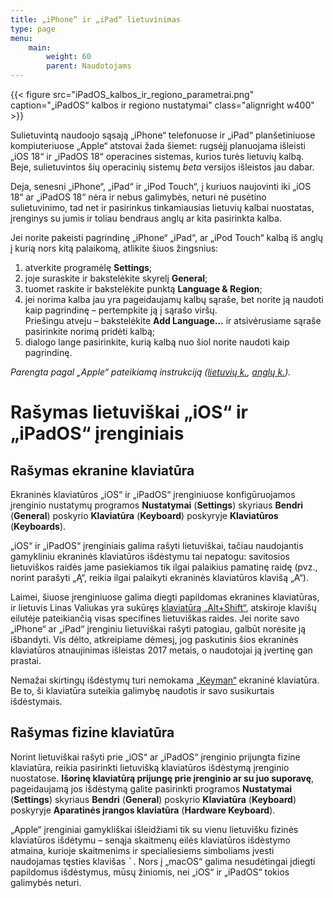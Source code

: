 ```yaml
---
title: „iPhone“ ir „iPad“ lietuvinimas
type: page
menu:
    main:
        weight: 60
        parent: Naudotojams
---
```


{{< figure src="iPadOS_kalbos_ir_regiono_parametrai.png" caption="„iPadOS“ kalbos ir regiono nustatymai" class="alignright w400" >}}

Sulietuvintą naudoojo sąsają „iPhone“ telefonuose ir „iPad“ planšetiniuose kompiuteriuose „Apple“ atstovai žada šiemet: rugsėjį planuojama išleisti „iOS 18“ ir „iPadOS 18“ operacines sistemas, kurios turės lietuvių kalbą. Beje, sulietuvintos šių operacinių sistemų _beta_ versijos išleistos jau dabar.

Deja, senesni „iPhone“, „iPad“ ir „iPod Touch“, į kuriuos naujovinti iki „iOS 18“ ar „iPadOS 18“ nėra ir nebus galimybės, neturi nė pusėtino sulietuvinimo, tad net ir pasirinkus tinkamiausias lietuvių kalbai nuostatas, įrenginys su jumis ir toliau bendraus anglų ar kita pasirinkta kalba.

Jei norite pakeisti pagrindinę „iPhone“ „iPad“, ar „iPod Touch“ kalbą iš anglų į kurią nors kitą palaikomą, atlikite šiuos žingsnius:

1. atverkite programėlę **Settings**;
2. joje suraskite ir bakstelėkite skyrelį **General**;
3. tuomet raskite ir bakstelėkite punktą **Language & Region**;
4. jei norima kalba jau yra pageidaujamų kalbų sąraše, bet norite ją naudoti kaip pagrindinę – pertempkite ją į sąrašo viršų.<br>
   Priešingu atveju – bakstelėkite **Add Language...** ir atsivėrusiame sąraše pasirinkite norimą pridėti kalbą;
6. dialogo lange pasirinkite, kurią kalbą nuo šiol norite naudoti kaip pagrindinę.

_Parengta pagal „Apple“ pateikiamą instrukciją ([lietuvių k.](https://support.apple.com/lt-lt/109358 "Kalbos keitimas „iPhone“ arba „iPad“ – „Apple“ palaikymas – apple.com"), [anglų k.](https://support.apple.com/en-us/109358 "Change the language on your iPhone or iPad – Apple Support – apple.com"))._

Rašymas lietuviškai „iOS“ ir „iPadOS“ įrenginiais
=================================================

Rašymas ekranine klaviatūra
---------------------------

Ekraninės klaviatūros „iOS“ ir „iPadOS“ įrenginiuose konfigūruojamos įrenginio nustatymų programos **Nustatymai** (**Settings**)
skyriaus **Bendri** (**General**) poskyrio **Klaviatūra** (**Keyboard**) poskyryje **Klaviatūros** (**Keyboards**).

„iOS“ ir „iPadOS“ įrenginiais galima rašyti lietuviškai, tačiau naudojantis gamykliniu ekraninės klaviatūros išdėstymu tai nepatogu: savitosios lietuviškos raidės jame pasiekiamos tik ilgai palaikius pamatinę raidę (pvz., norint parašyti „Ą“, reikia ilgai palaikyti ekraninės klaviatūros klavišą „A“).

Laimei, šiuose įrenginiuose galima diegti papildomas ekranines klaviatūras, ir lietuvis Linas Valiukas yra sukūręs [klaviatūrą „Alt+Shift“](https://www.altshiftkeyboard.com/lt/), atskiroje klavišų eilutėje pateikiančią visas specifines lietuviškas raides. Jei norite savo „iPhone“ ar „iPad“ įrenginiu lietuviškai rašyti patogiau, galbūt norėsite ją išbandyti.
Vis dėlto, atkreipiame dėmesį, jog paskutinis šios ekraninės klaviatūros atnaujinimas išleistas 2017 metais, o naudotojai ją įvertinę gan prastai.  

Nemažai skirtingų išdėstymų turi nemokama [„Keyman“](https://keyman.com/iphone-and-ipad/) ekraninė klaviatūra.
Be to, ši klaviatūra suteikia galimybę naudotis ir savo susikurtais išdėstymais.

Rašymas fizine klaviatūra
-------------------------

Norint lietuviškai rašyti prie „iOS“ ar „iPadOS“ įrenginio prijungta fizine klaviatūra, reikia pasirinkti lietuvišką klaviatūros išdėstymą įrenginio nuostatose.
**Išorinę klaviatūrą prijungę prie įrenginio ar su juo suporavę**, pageidaujamą jos išdėstymą galite pasirinkti programos **Nustatymai** (**Settings**) skyriaus **Bendri** (**General**) poskyrio **Klaviatūra** (**Keyboard**) poskyryje **Aparatinės įrangos klaviatūra** (**Hardware Keyboard**).

„Apple“ įrenginiai gamykliškai išleidžiami tik su vienu lietuvišku fizinės klaviatūros išdėtymu – senąja skaitmenų eilės klaviatūros išdėstymo atmaina, kurioje skaitmenims ir specialiesiems simboliams įvesti naudojamas tęsties klavišas <kbd>`</kbd>.
Nors į „macOS“ galima nesudėtingai įdiegti papildomus išdėstymus, mūsų žiniomis, nei „iOS“ ir „iPadOS“ tokios galimybės neturi.
